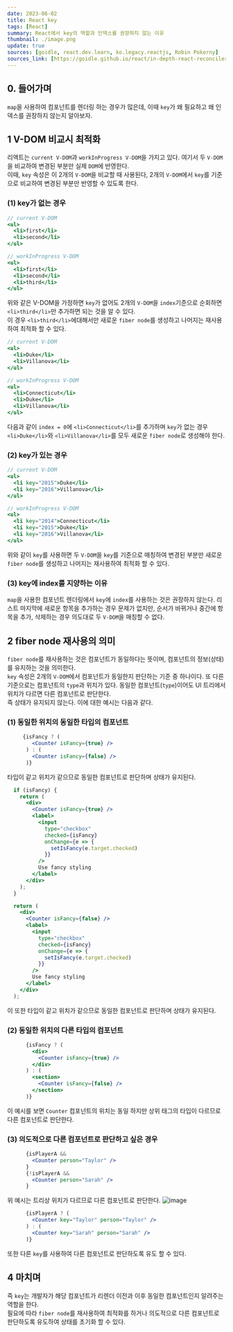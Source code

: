 ```yaml
---
date: 2023-06-02
title: React key
tags: [React]
summary: React에서 key의 역할과 인덱스를 권장하지 않는 이유
thumbnail: ./image.png
update: true
sources: [goidle, react.dev.learn, ko.legacy.reactjs, Robin Pokorny]
sources_link: [https://goidle.github.io/react/in-depth-react-reconciler_3/, https://react.dev/learn/preserving-and-resetting-state#different-components-at-the-same-position-reset-state, https://ko.legacy.reactjs.org/docs/lists-and-keys.html, https://robinpokorny.medium.com/index-as-a-key-is-an-anti-pattern-e0349aece318]
---
```



## 0. 들어가며
`map`을 사용하여 컴포넌트를 렌더링 하는 경우가 많은데, 이때 `key`가 왜 필요하고 왜 인덱스를 권장하지 않는지 알아보자.  

## 1 V-DOM 비교시 최적화
리액트는 `current V-DOM`과 `workInProgress V-DOM`을 가지고 있다. 여기서 두 `V-DOM`을 비교하여 변경된 부분만 실제 `DOM`에 반영한다.  
이때, `key` 속성은 이 2개의 `V-DOM`을 비교할 때 사용된다, 2개의 `V-DOM`에서 `key`를 기준으로 비교하여 변경된 부분만 반영할 수 있도록 한다.

### (1) key가 없는 경우
```jsx
// current V-DOM
<ul>
  <li>first</li>
  <li>second</li>
</ul>

// workInProgress V-DOM
<ul>
  <li>first</li>
  <li>second</li>
  <li>third</li>
</ul>
```
위와 같은 V-DOM을 가정하면 `key`가 없어도 2개의 `V-DOM`을 `index`기준으로 순회하면 `<li>third</li>`만 추가하면 되는 것을 알 수 있다.  
이 경우 `<li>third</li>`에대해서만 새로운 `fiber node`를 생성하고 나머지는 재사용하여 최적화 할 수 있다.

```jsx
// current V-DOM
<ul>
  <li>Duke</li>
  <li>Villanova</li>
</ul>

// workInProgress V-DOM
<ul>
  <li>Connecticut</li>
  <li>Duke</li>
  <li>Villanova</li>
</ul>
```  
다음과 같이 `index = 0`에 `<li>Connecticut</li>`를 추가하며 `key`가 없는 경우 `<li>Duke</li>`와 `<li>Villanova</li>`를 모두 새로운 `fiber node`로 생성해야 한다.

### (2) key가 있는 경우
```jsx
// current V-DOM
<ul>
  <li key="2015">Duke</li>
  <li key="2016">Villanova</li>
</ul>

// workInProgress V-DOM
<ul>
  <li key="2014">Connecticut</li>
  <li key="2015">Duke</li>
  <li key="2016">Villanova</li>
</ul>
```
위와 같이 `key`를 사용하면 두 `V-DOM`을 `key`를 기준으로 매칭하여 변경된 부분만 새로운 `fiber node`를 생성하고 나머지는 재사용하여 최적화 할 수 있다.

### (3) key에 index를 지양하는 이유
`map`을 사용한 컴포넌트 렌더링에서 `key`에 `index`를 사용하는 것은 권장하지 않는다. 리스트 마지막에 새로운 항목을 추가하는 경우 문제가 없지만, 순서가 바뀌거나 중간에 항목을 추가, 삭제하는 경우 의도대로 두 `V-DOM`을 매칭할 수 없다.

## 2 fiber node 재사용의 의미
`fiber node`를 재사용하는 것은 컴포넌트가 동일하다는 뜻이며, 컴포넌트의 정보(상태)를 유지하는 것을 의미한다.  
`key` 속성은 2개의 `V-DOM`에서 컴포넌트가 동일한지 판단하는 기준 중 하나이다. 또 다른 기준으로는 컴포넌트의 `type`과 위치가 있다. 동일한 컴포넌트(`type`)이어도 UI 트리에서 위치가 다르면 다른 컴포넌트로 판단한다.  
즉 상태가 유지되지 않는다. 이에 대한 예시는 다음과 같다.

### (1) 동일한 위치의 동일한 타입의 컴포넌트
```jsx
     {isFancy ? (
        <Counter isFancy={true} /> 
      ) : (
        <Counter isFancy={false} /> 
      )}
```
타입이 같고 위치가 같으므로 동일한 컴포넌트로 판단하며 상태가 유지된다.

```jsx
  if (isFancy) {
    return (
      <div>
        <Counter isFancy={true} />
        <label>
          <input
            type="checkbox"
            checked={isFancy}
            onChange={e => {
              setIsFancy(e.target.checked)
            }}
          />
          Use fancy styling
        </label>
      </div>
    );
  }

  return (
    <div>
      <Counter isFancy={false} />
      <label>
        <input
          type="checkbox"
          checked={isFancy}
          onChange={e => {
            setIsFancy(e.target.checked)
          }}
        />
        Use fancy styling
      </label>
    </div>
  );
```
이 또한 타입이 같고 위치가 같으므로 동일한 컴포넌트로 판단하며 상태가 유지된다.

### (2) 동일한 위치의 다른 타입의 컴포넌트
```jsx
      {isFancy ? (
        <div>
          <Counter isFancy={true} /> 
        </div>
      ) : (
        <section>
          <Counter isFancy={false} />
        </section>
      )}
```
이 예시를 보면 `Counter` 컴포넌트의 위치는 동일 하지만 상위 태그의 타입이 다르므로 다른 컴포넌트로 판단한다.

### (3) 의도적으로 다른 컴포넌트로 판단하고 싶은 경우
```jsx
      {isPlayerA &&
        <Counter person="Taylor" />
      }
      {!isPlayerA &&
        <Counter person="Sarah" />
      }
```
위 예시는 트리상 위치가 다르므로 다른 컴포넌트로 판단한다.
![image](https://github.com/Jeongseulho/Jeongseulho/assets/110578739/55bed655-9a43-468f-95b8-9cb9547f4ff2)

```jsx
      {isPlayerA ? (
        <Counter key="Taylor" person="Taylor" />
      ) : (
        <Counter key="Sarah" person="Sarah" />
      )}
```
또한 다른 `key`를 사용하여 다른 컴포넌트로 판단하도록 유도 할 수 있다.

## 4 마치며
즉 `key`는 개발자가 해당 컴포넌트가 리렌더 이전과 이후 동일한 컴포넌트인지 알려주는 역할을 한다.  
필요에 따라 `fiber node`를 재사용하여 최적화를 하거나 의도적으로 다른 컴포넌트로 판단하도록 유도하여 상태를 초기화 할 수 있다.